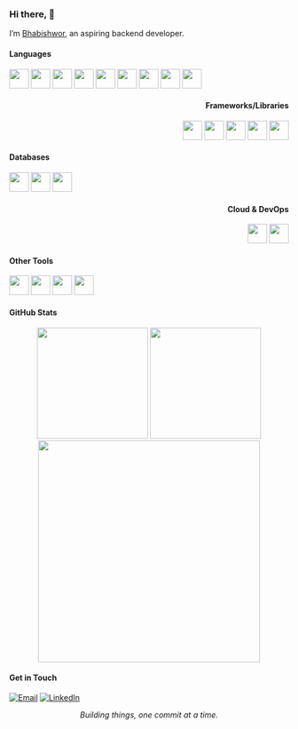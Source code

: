 ### Hi there, 👋
I’m [Bhabishwor](https://bhabishworgrg.github.io/), an aspiring backend developer.

<div align="left">
<h4>Languages</h4>
    <img height="35" src="https://raw.githubusercontent.com/marwin1991/profile-technology-icons/refs/heads/main/icons/c%23.png"/>
    <img height="35" src="https://raw.githubusercontent.com/marwin1991/profile-technology-icons/refs/heads/main/icons/java.png"/>
    <img height="35" src="https://raw.githubusercontent.com/marwin1991/profile-technology-icons/refs/heads/main/icons/python.png"/>
    <img height="35" src="https://raw.githubusercontent.com/marwin1991/profile-technology-icons/refs/heads/main/icons/javascript.png"/>
    <img height="35" src="https://raw.githubusercontent.com/marwin1991/profile-technology-icons/refs/heads/main/icons/c.png"/>
    <img height="35" src="https://raw.githubusercontent.com/marwin1991/profile-technology-icons/refs/heads/main/icons/c++.png"/>
    <img height="35" src="https://raw.githubusercontent.com/marwin1991/profile-technology-icons/refs/heads/main/icons/kotlin.png"/>
    <img height="35" src="https://raw.githubusercontent.com/marwin1991/profile-technology-icons/refs/heads/main/icons/lua.png"/>
    <img height="35" src="https://raw.githubusercontent.com/marwin1991/profile-technology-icons/refs/heads/main/icons/bash.png"/>
</div>

<div align="right">
<h4>Frameworks/Libraries</h4>
    <img height="35" src="https://raw.githubusercontent.com/marwin1991/profile-technology-icons/refs/heads/main/icons/_net_core.png"/>
    <img height="35" src="https://raw.githubusercontent.com/marwin1991/profile-technology-icons/refs/heads/main/icons/odoo.png"/>
    <img height="35" src="https://raw.githubusercontent.com/marwin1991/profile-technology-icons/refs/heads/main/icons/react.png"/>
    <img height="35" src="https://raw.githubusercontent.com/marwin1991/profile-technology-icons/refs/heads/main/icons/bootstrap.png"/>
    <img height="35" src="https://raw.githubusercontent.com/marwin1991/profile-technology-icons/refs/heads/main/icons/tailwind_css.png"/>
</div>

<div align="left">
<h4>Databases</h4>
<div>
    <img height="35" src="https://raw.githubusercontent.com/marwin1991/profile-technology-icons/refs/heads/main/icons/postgresql.png"/>
    <img height="35" src="https://raw.githubusercontent.com/marwin1991/profile-technology-icons/refs/heads/main/icons/sqlite.png"/>
    <img height="35" src="https://raw.githubusercontent.com/marwin1991/profile-technology-icons/refs/heads/main/icons/oracle.png"/>
</div>

<div align="right">
<h4>Cloud & DevOps</h4>
<div>
    <img height="35" src="https://raw.githubusercontent.com/marwin1991/profile-technology-icons/refs/heads/main/icons/microsoft_azure.png"/>
    <img height="35" src="https://raw.githubusercontent.com/marwin1991/profile-technology-icons/refs/heads/main/icons/terraform.png"/>
</div>

<div align="left">
<h4>Other Tools</h4>
<div>
    <img height="35" src="https://raw.githubusercontent.com/marwin1991/profile-technology-icons/refs/heads/main/icons/git.png"/>
    <img height="35" src="https://raw.githubusercontent.com/marwin1991/profile-technology-icons/refs/heads/main/icons/linux.png"/>
    <img height="35" src="https://raw.githubusercontent.com/marwin1991/profile-technology-icons/refs/heads/main/icons/godot.png"/>
    <img height="35" src="https://raw.githubusercontent.com/marwin1991/profile-technology-icons/refs/heads/main/icons/android_studio.png"/>
</div>

#### GitHub Stats
<div align="center">
  <div>
    <img width="200" src="http://github-profile-summary-cards.vercel.app/api/cards/repos-per-language?username=Bhabishworgrg&theme=dark"/> 
    <img width="200" src="http://github-profile-summary-cards.vercel.app/api/cards/most-commit-language?username=Bhabishworgrg&theme=dark"/> 
  </div>
  <img width="400" src="https://gh-readme-profile.vercel.app/api?username=Bhabishworgrg&theme=dark"/>
</div>


#### Get in Touch

[<img src="https://img.shields.io/badge/email-white?&style=for-the-badge&logo=gmail" alt="Email"/>](mailto:bhabishworgrg@gmail.com)
[<img src="https://img.shields.io/badge/linkedin-blue?&style=for-the-badge" alt="LinkedIn"/>](https://www.linkedin.com/in/bhabishwor-gurung/)

<p align="center">
    <em>Building things, one commit at a time.</em>
</p>
